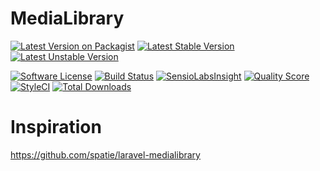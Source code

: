 # MediaLibrary

[![Latest Version on Packagist](https://img.shields.io/packagist/v/bytic/medialibrary.svg?style=flat-square)](https://packagist.org/packages/bytic/medialibrary)
[![Latest Stable Version](https://poser.pugx.org/bytic/medialibrary/v/stable)](https://packagist.org/packages/bytic/medialibrary)
[![Latest Unstable Version](https://poser.pugx.org/bytic/medialibrary/v/unstable)](https://packagist.org/packages/bytic/medialibrary)

[![Software License](https://img.shields.io/badge/license-MIT-brightgreen.svg?style=flat-square)](LICENSE)
[![Build Status](https://img.shields.io/travis/bytic/medialibrary/master.svg?style=flat-square)](https://travis-ci.org/bytic/framework)
[![SensioLabsInsight](https://insight.sensiolabs.com/projects/92329f47-7940-4b14-91e9-45330b887bdd/mini.png)](https://insight.sensiolabs.com/projects/92329f47-7940-4b14-91e9-45330b887bdd)
[![Quality Score](https://img.shields.io/scrutinizer/g/bytic/medialibrary.svg?style=flat-square)](https://scrutinizer-ci.com/g/bytic/medialibrary)
[![StyleCI](https://styleci.io/repos/92281140/shield?branch=master)](https://styleci.io/repos/92281140)
[![Total Downloads](https://img.shields.io/packagist/dt/bytic/medialibrary.svg?style=flat-square)](https://packagist.org/packages/bytic/medialibrary)

# Inspiration
https://github.com/spatie/laravel-medialibrary